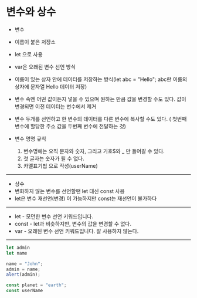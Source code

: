 # 변수와 상수

 * 변수 
 * 이름이 붙은 저장소 
 * let 으로 사용 
 * var은 오래된 변수 선언 방식
 * 이름이 있는 상자 안에 데이터를 저장하는 방식(let abc = "Hello"; abc란 이름의 상자에 문자열 Hello 데이터 저장)
 * 변수 속엔 어떤 값이든지 넣을 수 있으며 원하는 만큼 값을 변경할 수도 있다. 값이 변경되면 이전 데이터는 변수에서 제거
 * 변수 두개를 선언하고 한 변수의 데이터를 다른 변수에 복사할 수도 있다. ( 첫번째 변수에 할당한 주소 값을 두번째 변수에 전달하는 것)
 
 * 변수 명명 규칙
   1. 변수명에는 오직 문자와 숫자, 그리고 기호$와 _ 만 들어갈 수 있다.
   2. 첫 글자는 숫자가 될 수 없다.
   3. 카멜표기법 으로 작성(userName)

<hr/>

* 상수
* 변화하지 않는 변수를 선언할땐 let 대신 const 사용 
* let은 변수 재선언(변경) 이 가능하지만 const는 재선언이 불가하다 

<hr/>

 * let - 모던한 변수 선언 키워드입니다.
 * const - let과 비슷하지만, 변수의 값을 변경할 수 없다.
 * var - 오래된 변수 선언 키워드입니다. 잘 사용하지 않는다.
 
 <hr/>
 
 ```js
 let admin 
 let name 
 
 name = "John";
 admin = name;
 alert(admin);

const planet = "earth";
const userName 
```

